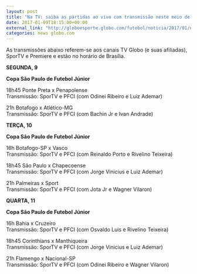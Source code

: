 ```yaml
---
layout: post
title: "Na TV: saiba as partidas ao vivo com transmissão neste meio de semana"
date: 2017-01-09T18:15:00+00:00
external_link: "http://globoesporte.globo.com/futebol/noticia/2017/01/na-tv-saiba-partidas-ao-vivo-com-transmissao-neste-meio-de-semana.html"
categories: news globo.com
---
```

As transmissões abaixo referem-se aos canais TV Globo (e suas afiliadas), SporTV e Premiere e estão no horário de Brasília.  
  
**SEGUNDA, 9**

**Copa São Paulo de Futebol Júnior**

18h45 Ponte Preta x Penapolense  
Transmissão: SporTV e PFCI (com Odinei Ribeiro e Luiz Ademar)

21h Botafogo x Atlético-MG  
Transmissão: SporTV e PFCI (com Bachin Jr e Ivan Andrade)  
  
**TERÇA, 10**

**Copa São Paulo de Futebol Júnior**

16h Botafogo-SP x Vasco  
Transmissão: SporTV e PFCI (com Reinaldo Porto e Rivelino Teixeira)

18h45 São Paulo x Chapecoense   
Transmissão: SporTV e PFCI (com Jorge Vinicius e Luiz Ademar)

21h Palmeiras x Sport  
Transmissão: SporTV e PFCI (com Jota Jr e Wagner Vilaron)  
  
**QUARTA, 11**

**Copa São Paulo de Futebol Júnior**

16h Bahia x Cruzeiro&nbsp;  
Transmissão: SporTV e PFCI (com Osvaldo Luis e Rivelino Teixeira)

18h45 Corinthians x Manthiqueira  
Transmissão: SporTV e PFCI (com Jorge Vinicius e Luiz Ademar)

21h Flamengo x Nacional-SP  
Transmissão: SporTV e PFCI (com Odinei Ribeiro e Wagner Vilaron)

